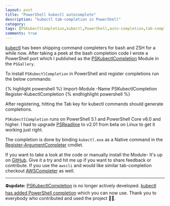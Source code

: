 ```yaml
---
layout: post
title: "PowerShell kubectl autocomplete"
description: "kubectl tab-completion in PowerShell"
category: 
tags: [PSKubectlCompletion,kubectl,PowerShell,auto-completion,tab-completion]
comments: true
---
```


[kubectl](https://kubernetes.io/docs/reference/kubectl/overview/) has been shipping command completers for bash and ZSH for a while now.  After taking a peek at the bash completion code I wrote a PowerShell port which I published as the [PSKubectlCompletion](https://www.powershellgallery.com/packages/PSKubectlCompletion/) Module in the `PSGallery`.

To install `PSKubectlCompletion` in PowerShell and register completions run the below commands:

{% highlight powershell %}
Import-Module -Name PSKubectlCompletion
Register-KubectlCompletion
{% endhighlight powershell %}

After registering, hitting the Tab key for kubectl commands should generate completions.

`PSKubectlCompletion` runs on PowerShell 5.1 and PowerShell Core v6.0 and higher. I had to upgrade [PSReadline](https://www.powershellgallery.com/packages/PSReadline/2.0.1) to v2.01 from beta on Linux to get it working just right.

The completion is done by binding `kubectl.exe` as a Native command in the [Register-ArgumentCompleter](https://docs.microsoft.com/en-us/powershell/module/microsoft.powershell.core/register-argumentcompleter?view=powershell-7#outputs) cmdlet.

If you want to take a look at the code or manually install the Module- It's up on [GitHub](https://github.com/mziyabo/PSKubectlCompletion). Give it a try and hit me up if you want to share feedback or contribute. If you use the `awscli` and would like similar tab-completion checkout [AWSCompleter](https://www.powershellgallery.com/packages/AWSCompleter/) as well.

---

⛔**update:** [PSKubectlCompletion](https://www.powershellgallery.com/packages/PSKubectlCompletion/) is no longer actively developed. [kubectl has added PowerShell completion](https://kubernetes.io/docs/tasks/tools/included/optional-kubectl-configs-pwsh/) which you can now use. Thank you to everybody who contributed and used the project 🖖🏽.